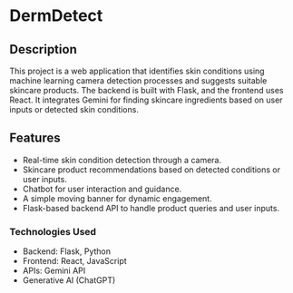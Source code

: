 # DermDetect

## Description

This project is a web application that identifies skin conditions using machine learning camera detection processes and suggests suitable skincare products. The backend is built with Flask, and the frontend uses React. It integrates Gemini for finding skincare ingredients based on user inputs or detected skin conditions.

## Features
* Real-time skin condition detection through a camera.
* Skincare product recommendations based on detected conditions or user inputs.
* Chatbot for user interaction and guidance.
* A simple moving banner for dynamic engagement.
* Flask-based backend API to handle product queries and user inputs.
  
### Technologies Used
  * Backend: Flask, Python
  * Frontend: React, JavaScript
  * APIs: Gemini API
  * Generative AI (ChatGPT)
